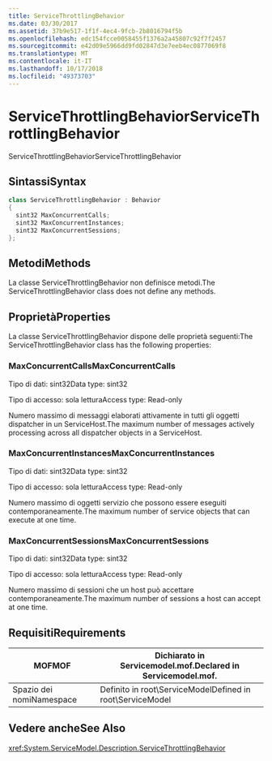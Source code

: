 ```yaml
---
title: ServiceThrottlingBehavior
ms.date: 03/30/2017
ms.assetid: 37b9e517-1f1f-4ec4-9fcb-2b8016794f5b
ms.openlocfilehash: edc154fcce0058455f1376a2a45807c92f7f2457
ms.sourcegitcommit: e42d09e5966dd9fd02847d3e7eeb4ec0877069f8
ms.translationtype: MT
ms.contentlocale: it-IT
ms.lasthandoff: 10/17/2018
ms.locfileid: "49373703"
---
```

# <a name="servicethrottlingbehavior"></a><span data-ttu-id="e762f-102">ServiceThrottlingBehavior</span><span class="sxs-lookup"><span data-stu-id="e762f-102">ServiceThrottlingBehavior</span></span>
<span data-ttu-id="e762f-103">ServiceThrottlingBehavior</span><span class="sxs-lookup"><span data-stu-id="e762f-103">ServiceThrottlingBehavior</span></span>  
  
## <a name="syntax"></a><span data-ttu-id="e762f-104">Sintassi</span><span class="sxs-lookup"><span data-stu-id="e762f-104">Syntax</span></span>  
  
```csharp  
class ServiceThrottlingBehavior : Behavior  
{  
  sint32 MaxConcurrentCalls;  
  sint32 MaxConcurrentInstances;  
  sint32 MaxConcurrentSessions;  
};  
```  
  
## <a name="methods"></a><span data-ttu-id="e762f-105">Metodi</span><span class="sxs-lookup"><span data-stu-id="e762f-105">Methods</span></span>  
 <span data-ttu-id="e762f-106">La classe ServiceThrottlingBehavior non definisce metodi.</span><span class="sxs-lookup"><span data-stu-id="e762f-106">The ServiceThrottlingBehavior class does not define any methods.</span></span>  
  
## <a name="properties"></a><span data-ttu-id="e762f-107">Proprietà</span><span class="sxs-lookup"><span data-stu-id="e762f-107">Properties</span></span>  
 <span data-ttu-id="e762f-108">La classe ServiceThrottlingBehavior dispone delle proprietà seguenti:</span><span class="sxs-lookup"><span data-stu-id="e762f-108">The ServiceThrottlingBehavior class has the following properties:</span></span>  
  
### <a name="maxconcurrentcalls"></a><span data-ttu-id="e762f-109">MaxConcurrentCalls</span><span class="sxs-lookup"><span data-stu-id="e762f-109">MaxConcurrentCalls</span></span>  
 <span data-ttu-id="e762f-110">Tipo di dati: sint32</span><span class="sxs-lookup"><span data-stu-id="e762f-110">Data type: sint32</span></span>  
  
 <span data-ttu-id="e762f-111">Tipo di accesso: sola lettura</span><span class="sxs-lookup"><span data-stu-id="e762f-111">Access type: Read-only</span></span>  
  
 <span data-ttu-id="e762f-112">Numero massimo di messaggi elaborati attivamente in tutti gli oggetti dispatcher in un ServiceHost.</span><span class="sxs-lookup"><span data-stu-id="e762f-112">The maximum number of messages actively processing across all dispatcher objects in a ServiceHost.</span></span>  
  
### <a name="maxconcurrentinstances"></a><span data-ttu-id="e762f-113">MaxConcurrentInstances</span><span class="sxs-lookup"><span data-stu-id="e762f-113">MaxConcurrentInstances</span></span>  
 <span data-ttu-id="e762f-114">Tipo di dati: sint32</span><span class="sxs-lookup"><span data-stu-id="e762f-114">Data type: sint32</span></span>  
  
 <span data-ttu-id="e762f-115">Tipo di accesso: sola lettura</span><span class="sxs-lookup"><span data-stu-id="e762f-115">Access type: Read-only</span></span>  
  
 <span data-ttu-id="e762f-116">Numero massimo di oggetti servizio che possono essere eseguiti contemporaneamente.</span><span class="sxs-lookup"><span data-stu-id="e762f-116">The maximum number of service objects that can execute at one time.</span></span>  
  
### <a name="maxconcurrentsessions"></a><span data-ttu-id="e762f-117">MaxConcurrentSessions</span><span class="sxs-lookup"><span data-stu-id="e762f-117">MaxConcurrentSessions</span></span>  
 <span data-ttu-id="e762f-118">Tipo di dati: sint32</span><span class="sxs-lookup"><span data-stu-id="e762f-118">Data type: sint32</span></span>  
  
 <span data-ttu-id="e762f-119">Tipo di accesso: sola lettura</span><span class="sxs-lookup"><span data-stu-id="e762f-119">Access type: Read-only</span></span>  
  
 <span data-ttu-id="e762f-120">Numero massimo di sessioni che un host può accettare contemporaneamente.</span><span class="sxs-lookup"><span data-stu-id="e762f-120">The maximum number of sessions a host can accept at one time.</span></span>  
  
## <a name="requirements"></a><span data-ttu-id="e762f-121">Requisiti</span><span class="sxs-lookup"><span data-stu-id="e762f-121">Requirements</span></span>  
  
|<span data-ttu-id="e762f-122">MOF</span><span class="sxs-lookup"><span data-stu-id="e762f-122">MOF</span></span>|<span data-ttu-id="e762f-123">Dichiarato in Servicemodel.mof.</span><span class="sxs-lookup"><span data-stu-id="e762f-123">Declared in Servicemodel.mof.</span></span>|  
|---------|-----------------------------------|  
|<span data-ttu-id="e762f-124">Spazio dei nomi</span><span class="sxs-lookup"><span data-stu-id="e762f-124">Namespace</span></span>|<span data-ttu-id="e762f-125">Definito in root\ServiceModel</span><span class="sxs-lookup"><span data-stu-id="e762f-125">Defined in root\ServiceModel</span></span>|  
  
## <a name="see-also"></a><span data-ttu-id="e762f-126">Vedere anche</span><span class="sxs-lookup"><span data-stu-id="e762f-126">See Also</span></span>  
 <xref:System.ServiceModel.Description.ServiceThrottlingBehavior>
